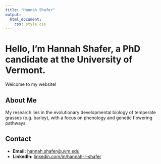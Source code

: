 ```yaml
---
title: "Hannah Shafer"
output: 
  html_document:
    css: style.css
---
```



# Hello, I’m Hannah Shafer, a PhD candidate at the University of Vermont.

Welcome to my website!

## About Me

My research lies in the evolutionary developmental biology of temperate grasses (e.g. barley), with a focus on phenology and genetic flowering pathways.

## Contact

- **Email:** hannah.shafer@uvm.edu
- **LinkedIn:** [linkedin.com/in/hannah-r-shafer](https://www.linkedin.com/in/hannah-r-shafer/)
